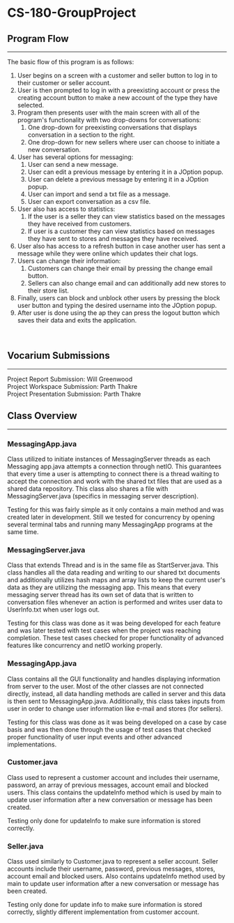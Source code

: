 # CS-180-GroupProject

## Program Flow
_____________________

The basic flow of this program is as follows: <br />
1. User begins on a screen with a customer and seller button to log in to their customer or seller account.
2. User is then prompted to log in with a preexisting account or press the creating account button to make a new account of the type they have selected.
3. Program then presents user with the main screen with all of the program's functionality with two drop-downs for conversations:
   1. One drop-down for preexisting conversations that displays conversation in a section to the right.
   2. One drop-down for new sellers where user can choose to initiate a new conversation.
4. User has several options for messaging:
   1. User can send a new message.
   2. User can edit a previous message by entering it in a JOption popup.
   3. User can delete a previous message by entering it in a JOption popup.
   4. User can import and send a txt file as a message.
   5. User can export conversation as a csv file.
5. User also has access to statistics:
   1. If the user is a seller they can view statistics based on the messages they have received from customers.
   2. If user is a customer they can view statistics based on messages they have sent to stores and messages they have received.
6. User also has access to a refresh button in case another user has sent a message while they were online which updates their chat logs.
7. Users can change their information:
   1. Customers can change their email by pressing the change email button.
   2. Sellers can also change email and can additionally add new stores to their store list.
8. Finally, users can block and unblock other users by pressing the block user button and typing the desired username into the JOption popup.
9. After user is done using the ap they can press the logout button which saves their data and exits the application.
<br />

## Vocarium Submissions
_____________________
Project Report Submission: Will Greenwood <br />
Project Workspace Submission: Parth Thakre <br />
Project Presentation Submission: Parth Thakre

## Class Overview
_____________________
### MessagingApp.java
Class utilized to initiate instances of MessagingServer threads as each Messaging app.java attempts a connection through netIO.
This guarantees that every time a user is attempting to connect there is a thread waiting to accept the connection and work with 
the shared txt files that are used as a shared data repository. This class also shares a file with MessagingServer.java (specifics in messaging server description).
<br />

Testing for this was fairly simple as it only contains a main method and was created later in development. Still we tested for concurrency by 
opening several terminal tabs and running many MessagingApp programs at the same time.

### MessagingServer.java
Class that extends Thread and is in the same file as  StartServer.java. This class handles all the data reading and writing to our shared txt documents
and additionally utilizes hash maps and array lists to keep the current user's data as they are utilizing the messaging app. This means that every messaging
server thread has its own set of data that is written to conversation files whenever an action is performed and writes user data to UserInfo.txt when user logs out.
<br />

Testing for this class was done as it was being developed for each feature and was later tested with test cases when  the project was reaching completion.
These test cases checked for proper functionality of advanced features like concurrency and netIO working properly.

### MessagingApp.java
Class contains all the GUI functionality and handles displaying information from server to the user. Most of the other classes are not connected directly,
instead, all data handling methods are called in server and this data is then sent to MessagingApp.java. Additionally, this class takes
inputs from user in order to change user information like e-mail and stores (for sellers).
<br />

Testing for this class was done as it was being developed on a case by case basis and was then done through the usage of test cases
that checked proper functionality of user input events and other advanced implementations.

### Customer.java
Class used to represent a customer account and includes their username, password, an array of previous messages, account email and blocked users. This class contains the updateInfo
method which is used by main to update user information after a new conversation or message has been created. 
<br />

Testing only done for updateInfo to make sure information is stored correctly.

### Seller.java
Class used similarly to Customer.java to represent a seller account. Seller accounts include their username, password, previous messages, stores, account email and blocked users. Also contains
updateInfo method used by main to update user information after a new conversation or message has been created.
<br />

Testing only done for update info to make sure information is stored correctly, slightly different implementation from customer account.
